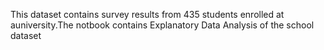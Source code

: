 This dataset contains survey results from 435 students enrolled at auniversity.The notbook contains Explanatory Data Analysis of the school dataset
